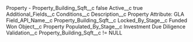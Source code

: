 <?xml version="1.0" encoding="UTF-8"?>
<CustomMetadata xmlns="http://soap.sforce.com/2006/04/metadata" xmlns:xsi="http://www.w3.org/2001/XMLSchema-instance" xmlns:xsd="http://www.w3.org/2001/XMLSchema">
    <label>Property - Property_Building_Sqft__c</label>
    <protected>false</protected>
    <values>
        <field>Active__c</field>
        <value xsi:type="xsd:boolean">true</value>
    </values>
    <values>
        <field>Additional_Fields__c</field>
        <value xsi:nil="true"/>
    </values>
    <values>
        <field>Conditions__c</field>
        <value xsi:nil="true"/>
    </values>
    <values>
        <field>Description__c</field>
        <value xsi:type="xsd:string">Property Attribute: GLA</value>
    </values>
    <values>
        <field>Field_API_Name__c</field>
        <value xsi:type="xsd:string">Property_Building_Sqft__c</value>
    </values>
    <values>
        <field>Locked_By_Stage__c</field>
        <value xsi:type="xsd:string">Funded Won</value>
    </values>
    <values>
        <field>Object__c</field>
        <value xsi:type="xsd:string">Property</value>
    </values>
    <values>
        <field>Populated_By_Stage__c</field>
        <value xsi:type="xsd:string">Investment Due Diligence</value>
    </values>
    <values>
        <field>Validation__c</field>
        <value xsi:type="xsd:string">Property_Building_Sqft__c != NULL</value>
    </values>
</CustomMetadata>
